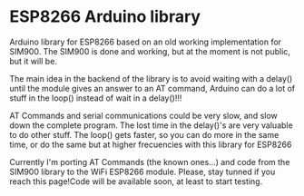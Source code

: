 ESP8266 Arduino library
=======================

Arduino library for ESP8266 based on an old working implementation for SIM900. The SIM900 is done and working, but at the moment is not public, but it will be.

The main idea in the backend of the library is to avoid waiting with a delay() until the module gives an answer to an AT command, Arduino can do a lot of stuff in the loop() instead of wait in a delay()!!!

AT Commands and serial communications could be very slow, and slow down the complete program. The lost time in the delay()'s are very valuable to do other stuff. The loop() gets faster, so you can do more in the same time, or do the same but at higher frecuencies with this library for ESP8266

Currently I'm porting AT Commands (the known ones...) and code from the SIM900 library to the WiFi ESP8266 module. Please, stay tunned if you reach this page!Code will be available soon, at least to start testing.

